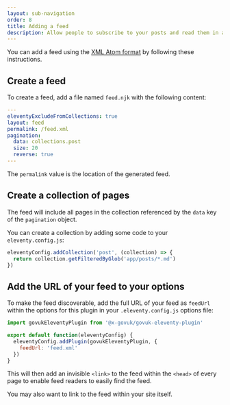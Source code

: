 ```yaml
---
layout: sub-navigation
order: 8
title: Adding a feed
description: Allow people to subscribe to your posts and read them in a feed reader
---
```


You can add a feed using the [XML Atom format](<https://en.wikipedia.org/wiki/Atom_(web_standard)>) by following these instructions.

## Create a feed

To create a feed, add a file named `feed.njk` with the following content:

```yaml
---
eleventyExcludeFromCollections: true
layout: feed
permalink: /feed.xml
pagination:
  data: collections.post
  size: 20
  reverse: true
---
```

The `permalink` value is the location of the generated feed.

## Create a collection of pages

The feed will include all pages in the collection referenced by the `data` key of the `pagination` object.

You can create a collection by adding some code to your `eleventy.config.js`:

```js
eleventyConfig.addCollection('post', (collection) => {
  return collection.getFilteredByGlob('app/posts/*.md')
})
```

## Add the URL of your feed to your options

To make the feed discoverable, add the full URL of your feed as `feedUrl` within the options for this plugin in your `.eleventy.config.js` options file:

```js
import govukEleventyPlugin from '@x-govuk/govuk-eleventy-plugin'

export default function(eleventyConfig) {
  eleventyConfig.addPlugin(govukEleventyPlugin, {
    feedUrl: 'feed.xml'
  })
}
```

This will then add an invisible `<link>` to the feed within the `<head>` of every page to enable feed readers to easily find the feed.

You may also want to link to the feed within your site itself.
